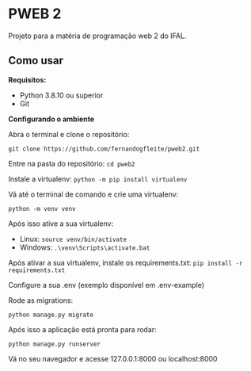 # PWEB 2

Projeto para a matéria de programação web 2 do IFAL.


## Como usar
**Requisitos:** 

 - Python 3.8.10 ou superior
 - Git
 
**Configurando o ambiente**

Abra o terminal e clone o repositório:

``` git clone https://github.com/fernandogfleite/pweb2.git ```

Entre na pasta do repositório:
``` cd pweb2 ```

Instale a virtualenv:
``` python -m pip install virtualenv ```

Vá até o terminal de comando e crie uma virtualenv:

``` python -m venv venv ```

Após isso ative a sua virtualenv:
 - Linux: ```source venv/bin/activate```
 - Windows: ```.\venv\Scripts\activate.bat```

Após ativar a sua virtualenv, instale os requirements.txt:
```pip install -r requirements.txt```

Configure a sua .env (exemplo disponível em .env-example)

Rode as migrations:

```python manage.py migrate```

Após isso a aplicação está pronta para rodar:

```python manage.py runserver```

Vá no seu navegador e acesse 127.0.0.1:8000 ou localhost:8000
